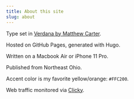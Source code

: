 ```yaml
---
title: About this site
slug: about
---
```

 
Type set in [Verdana by Matthew Carter](https://en.wikipedia.org/wiki/Verdana). 

Hosted on GitHub Pages, generated with Hugo. 

Written on a Macbook Air or iPhone 11 Pro. 

Published from Northeast Ohio. 

Accent color is my favorite yellow/orange: `#FFC200`.

Web traffic monitored via [Clicky](https://clicky.com). 
